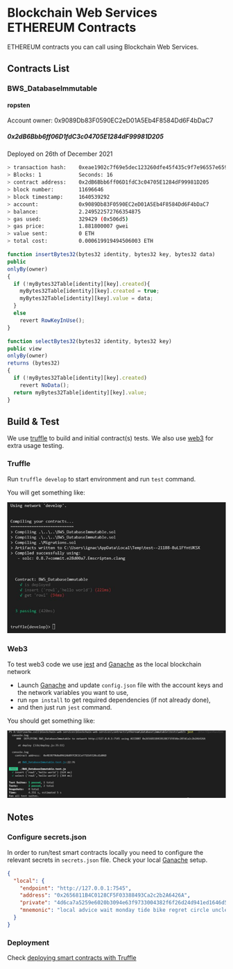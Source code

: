 # Blockchain Web Services ETHEREUM Contracts

ETHEREUM contracts you can call using Blockchain Web Services.

## Contracts List

### BWS_DatabaseImmutable

#### ropsten

Account owner: 0x9089Db83F0590EC2eD01A5Eb4F8584Dd6F4bDaC7

##### 0x2dB6Bbb6ff06D1fdC3c04705E1284dF99981D205

Deployed on 26th of December 2021

```sh
> transaction hash:    0xeae1902c7f69e5dec123260dfe45f435c9f7e96557e6593c57aedd93d04c6b7e
> Blocks: 1            Seconds: 16
> contract address:    0x2dB6Bbb6ff06D1fdC3c04705E1284dF99981D205
> block number:        11696646
> block timestamp:     1640539292
> account:             0x9089Db83F0590EC2eD01A5Eb4F8584Dd6F4bDaC7
> balance:             2.249522572766354875
> gas used:            329429 (0x506d5)
> gas price:           1.881800007 gwei
> value sent:          0 ETH
> total cost:          0.000619919494506003 ETH
```

```js
function insertBytes32(bytes32 identity, bytes32 key, bytes32 data) 
public 
onlyBy(owner)
{
  if (!myBytes32Table[identity][key].created){
    myBytes32Table[identity][key].created = true;
    myBytes32Table[identity][key].value = data;
  }
  else
    revert RowKeyInUse();
}
```

```js
function selectBytes32(bytes32 identity, bytes32 key) 
public view 
onlyBy(owner)
returns (bytes32)
{
  if (!myBytes32Table[identity][key].created)
    revert NoData();     
  return myBytes32Table[identity][key].value; 
}
```

## Build & Test

We use  [truffle](https://www.trufflesuite.com/docs/truffle/overview) to build and initial contract(s) tests. We also use [web3](https://web3js.readthedocs.io/en/v1.2.11/index.html#) for extra usage testing.

### Truffle

Run ```truffle develop``` to start environment and run ```test``` command.

You will get something like:

![Jest run example](.assets\images\truffle_test_results_example.jpg)

### Web3

To test web3 code we use [jest](https://jestjs.io/) and [Ganache](https://www.trufflesuite.com/ganache) as the local blockchain network

- Launch [Ganache](https://trufflesuite.com/docs/ganache/) and update ```config.json``` file with the account keys and the network variables you want to use,
- run ```npm install``` to get required dependencies (if not already done),
- and then just run ```jest``` command.

You should get something like:

![Jest run example](.assets\images\jest_test_results_example.jpg)

## Notes

### Configure secrets.json

In order to run/test smart contracts locally you need to configure the relevant secrets in ```secrets.json``` file. Check your local [Ganache](https://www.trufflesuite.com/ganache) setup.

```json
{
  "local": {
    "endpoint": "http://127.0.0.1:7545",
    "address": "0x2656811B4C0128CF5F03388493Ca2c2b2A6426A",
    "private": "4d6ca7a5259e6020b3094e63f9733004382f6f26d24d941ed1646d588a27b50",
    "mnemonic": "local advice wait monday tide bike regret circle uncle armed indoor sheriff"
  }
}
```

### Deployment

Check [deploying smart contracts with Truffle](https://medium.com/coinmonks/5-minute-guide-to-deploying-smart-contracts-with-truffle-and-ropsten-b3e30d5ee1e)